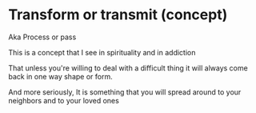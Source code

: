 # Transform or transmit (concept)

Aka
Process or pass

This is a concept that I see in spirituality
and in addiction

That unless you're willing to deal with a difficult thing
it will always come back in one way shape or form.

And more seriously,
It is something that you will spread around to your neighbors
and to your loved ones
